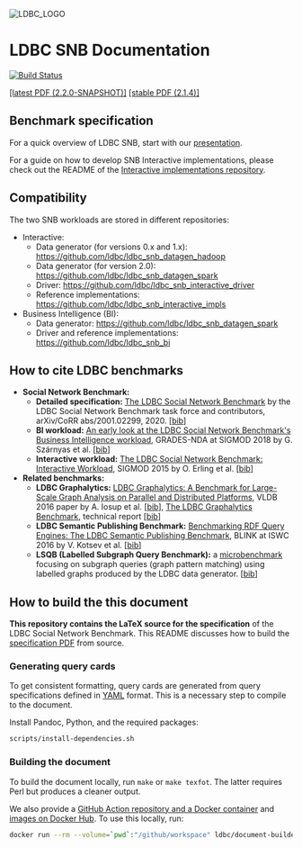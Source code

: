 ![LDBC_LOGO](https://raw.githubusercontent.com/ldbc/ldbc_snb_docs/main/figures/ldbc-logo.png)
# LDBC SNB Documentation

[![Build Status](https://github.com/ldbc/ldbc_snb_docs/actions/workflows/compile-spec.yml/badge.svg)](https://github.com/ldbc/ldbc_snb_docs/actions)

[[latest PDF (2.2.0-SNAPSHOT)]](https://ldbcouncil.org/ldbc_snb_docs/ldbc-snb-specification.pdf)
[[stable PDF (2.1.4)]](https://arxiv.org/pdf/2001.02299.pdf)

## Benchmark specification

For a quick overview of LDBC SNB, start with our [presentation](https://docs.google.com/presentation/d/1p-nuHarSOKCldZ9iEz__6_V3sJ5kbGWlzZHusudW_Cc/).

For a guide on how to develop SNB Interactive implementations, please check out the README of the [Interactive implementations repository](https://github.com/ldbc/ldbc_snb_interactive_impls).

## Compatibility

The two SNB workloads are stored in different repositories:

* Interactive:
  * Data generator (for versions 0.x and 1.x): https://github.com/ldbc/ldbc_snb_datagen_hadoop
  * Data generator (for version 2.0): https://github.com/ldbc/ldbc_snb_datagen_spark
  * Driver: https://github.com/ldbc/ldbc_snb_interactive_driver
  * Reference implementations: https://github.com/ldbc/ldbc_snb_interactive_impls
* Business Intelligence (BI):
  * Data generator: https://github.com/ldbc/ldbc_snb_datagen_spark
  * Driver and reference implementations: https://github.com/ldbc/ldbc_snb_bi

## How to cite LDBC benchmarks

* **Social Network Benchmark:**
  * **Detailed specification:** [The LDBC Social Network Benchmark](https://arxiv.org/pdf/2001.02299.pdf) by the LDBC Social Network Benchmark task force and contributors, arXiv/CoRR abs/2001.02299, 2020. [[bib](bib/specification.bib)]
  * **BI workload:** [An early look at the LDBC Social Network Benchmark's Business Intelligence workload](https://ldbcouncil.org/sites/default/files/ldbc-bi-grades.pdf), GRADES-NDA at SIGMOD 2018 by G. Szárnyas et al. [[bib](bib/snb-bi.bib)]
  * **Interactive workload:** [The LDBC Social Network Benchmark: Interactive Workload](https://ir.cwi.nl/pub/23380), SIGMOD 2015 by O. Erling et al. [[bib](bib/snb-interactive.bib)]
* **Related benchmarks:**
  * **LDBC Graphalytics:** [LDBC Graphalytics: A Benchmark for Large-Scale Graph Analysis on Parallel and Distributed Platforms](https://www.vldb.org/pvldb/vol9/p1317-iosup.pdf), VLDB 2016 paper by A. Iosup et al. [[bib](bib/graphalytics.bib)], [The LDBC Graphalytics Benchmark](https://arxiv.org/pdf/2011.15028.pdf), technical report [[bib](bib/graphalytics-specification.bib)]
  * **LDBC Semantic Publishing Benchmark:** [Benchmarking RDF Query Engines: The LDBC Semantic Publishing Benchmark](http://ceur-ws.org/Vol-1700/paper-01.pdf), BLINK at ISWC 2016 by V. Kotsev et al. [[bib](bib/spb.bib)]
  * **LSQB (Labelled Subgraph Query Benchmark):** a [microbenchmark](https://github.com/ldbc/lsqb) focusing on subgraph queries (graph pattern matching) using labelled graphs produced by the LDBC data generator. [[bib](bib/lsqb.bib)]

## How to build the this document

**This repository contains the LaTeX source for the specification** of the LDBC Social Network Benchmark. This README discusses how to build the [specification PDF](https://ldbcouncil.org/ldbc_snb_docs/ldbc-snb-specification.pdf) from source.

### Generating query cards

To get consistent formatting, query cards are generated from query specifications defined in [YAML](https://yaml.org/) format. This is a necessary step to compile to the document.

Install Pandoc, Python, and the required packages:

```bash
scripts/install-dependencies.sh
```

### Building the document

To build the document locally, run `make` or `make texfot`. The latter requires Perl but produces a cleaner output.

We also provide a [GitHub Action repository and a Docker container](https://github.com/ldbc/document-builder) and [images on Docker Hub](https://hub.docker.com/r/ldbc/document-builder). To use this locally, run:

```bash
docker run --rm --volume=`pwd`:"/github/workspace" ldbc/document-builder:2021 texfot query_cards workloads && sudo chown -R ${USER}:${USER} .
```
